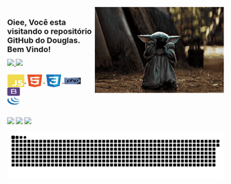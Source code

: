 <img align="right" width="300" height="200" src="https://github.com/douglassilvino/douglassilvino/blob/main/coffeBabyYoda.gif">
<div font-family: 'Ubuntu Condensed', sans-serif;>
<h1 style= "font-size: 18px">Oiee, Você esta visitando o repositório <br>GitHub do Douglas. Bem Vindo!</h1>
</div>
  <a href="https://github.com/douglassilvino">
  <img height="180em" src="https://github-readme-stats.vercel.app/api?username=douglassilvino&show_icons=true&theme=dark&include_all_commits=true&count_private=true"/>


  <img height="180em" src="https://github-readme-stats.vercel.app/api/top-langs/?username=douglassilvino&layout=compact&langs_count=16&theme=dark"/>
<div>
<div style="display: inline_block"><br>
  <img align="center" alt="douglas-Js" height="30" width="40" src="https://raw.githubusercontent.com/devicons/devicon/master/icons/javascript/javascript-plain.svg">
  <img align="center" alt="douglas-HTML" height="30" width="40" src="https://raw.githubusercontent.com/devicons/devicon/master/icons/html5/html5-original.svg">
  <img align="center" alt="douglas-CSS" height="30" width="40" src="https://raw.githubusercontent.com/devicons/devicon/master/icons/css3/css3-original.svg">
  <img align="center" alt="douglas-PhP" height="30" width="40" src="https://raw.githubusercontent.com/devicons/devicon/master/icons/php/php-original.svg">
  <img align="center" alt="douglas-BOOTSTRAP" height="20" width="30" src="https://raw.githubusercontent.com/devicons/devicon/master/icons/bootstrap/bootstrap-plain.svg">
</div>
 <img align="center" alt="douglas-JQUERY" height="20" width="30" src="https://raw.githubusercontent.com/devicons/devicon/master/icons/jquery/jquery-plain.svg">
</div>
  
  ##
 
<div> 
    <a href="https://instagram.com/doug_silvino/" target="_blank"><img src="https://img.shields.io/badge/-Instagram-%23E4405F?style=for-the-badge&logo=instagram&logoColor=white" target="_blank"></a>
  <a href = "mailto: douglasm300@gmail.com"><img src="https://img.shields.io/badge/-Gmail-%23333?style=for-the-badge&logo=gmail&logoColor=white" target="_blank"></a>
  <a href="https://www.linkedin.com/in/douglas-machado-962b47180/" target="_blank"><img src="https://img.shields.io/badge/-LinkedIn-%230077B5?style=for-the-badge&logo=linkedin&logoColor=white" target="_blank"></a> 

  ![Snake animation](https://github.com/douglassilvino/douglassilvino/blob/output/github-contribution-grid-snake.svg)

  
</div>

